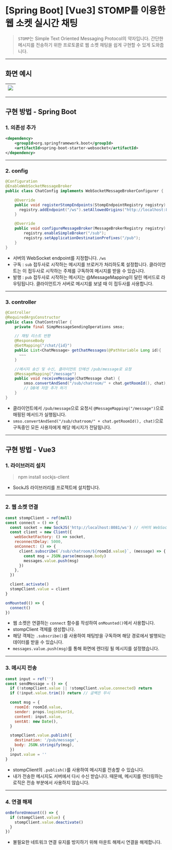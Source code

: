 # [Spring Boot] [Vue3] STOMP를 이용한 웹 소켓 실시간 채팅

> `STOMP`는 Simple Text Oriented Messaging Protocol의 약자입니다.
> 간단한 메시지를 전송하기 위한 프로토콜로 웹 소켓 채팅을 쉽게 구현할 수 있게 도와줍니다.

---

## 화면 예시

| ![](https://velog.velcdn.com/images/ksj0314/post/93b885ee-4f7c-40d9-8401-c02f8e7f479b/image.png) |
| :----------------------------------------------------------------------------------------------: |

---

## 구현 방법 - Spring Boot

### 1. 의존성 추가

```xml
<dependency>
    <groupId>org.springframework.boot</groupId>
    <artifactId>spring-boot-starter-websocket</artifactId>
</dependency>
```

---

### 2. config

```java
@Configuration
@EnableWebSocketMessageBroker
public class ChatConfig implements WebSocketMessageBrokerConfigurer {

    @Override
    public void registerStompEndpoints(StompEndpointRegistry registry) {
      registry.addEndpoint("/ws").setAllowedOrigins("http://localhost:8080").withSockJS();
    }

    @Override
    public void configureMessageBroker(MessageBrokerRegistry registry) {
        registry.enableSimpleBroker("/sub");
        registry.setApplicationDestinationPrefixes("/pub");
    }
}
```

- 서버의 WebSocket endpoint를 지정합니다. `/ws`
- 구독 : `sub` 접두사로 시작하는 메시지를 브로커가 처리하도록 설정합니다. 클라이언트는 이 접두사로 시작하는 주제를 구독하여 메시지를 받을 수 있습니다.
- 발행 : `pub` 접두사로 시작하는 메시지는 @MessageMapping이 달린 메서드로 라우팅됩니다. 클라이언트가 서버로 메시지를 보낼 때 이 접두사를 사용합니다.

---

### 3. controller

```java
@Controller
@RequiredArgsConstructor
public class ChatController {
    private final SimpMessageSendingOperations smso;

    // 채팅 리스트 반환
    @ResponseBody
    @GetMapping("/chat/{id}")
    public List<ChatMessage> getChatMessages(@PathVariable Long id){
      ~~~
    }

    //메시지 송신 및 수신, 클라이언트 단에선 /pub/message로 요청
    @MessageMapping("/message")
    public void receiveMessage(ChatMessage chat) {
        smso.convertAndSend("/sub/chatroom/" + chat.getRoomId(), chat);
        // DB에 저장 추가 하기
    }
}
```

- 클라이언트에서 `/pub/message`으로 요청시 `@MessageMapping("/message")`으로 매핑된 메서드가 실행됩니다.
- `smso.convertAndSend("/sub/chatroom/" + chat.getRoomId(), chat)`으로 구독중인 모든 사용자에게 해당 메시지가 전달됩니다.

---

## 구현 방법 - Vue3

### 1. 라이브러리 설치

> npm install sockjs-client

- SockJS 라이브러리를 프로젝트에 설치합니다.

---

### 2. 웹 소켓 연결

```js
const stompClient = ref(null)
const connect = () => {
  const socket = new SockJS('http://localhost:8081/ws') // 서버의 WebSocket endpoint
  const client = new Client({
    webSocketFactory: () => socket,
    reconnectDelay: 5000,
    onConnect: () => {
      client.subscribe(`/sub/chatroom/${roomId.value}`, (message) => {
        const msg = JSON.parse(message.body)
        messages.value.push(msg)
      })
    },
  })

  client.activate()
  stompClient.value = client
}

onMounted(() => {
  connect()
})
```

- 웹 소켓은 연결하는 `connect` 함수를 작성하여 `onMounted()`에서 사용합니다.
- stompClient 객체를 생성합니다.
- 해당 객체는 `.subscribe()`를 사용하여 채팅방을 구독하며 해당 경로에서 발행되는 데이터를 받을 수 있습니다.
- `messages.value.push(msg)`를 통해 화면에 렌더링 될 메시지를 설정했습니다.

---

### 3. 메시지 전송

```js
const input = ref('')
const sendMessage = () => {
  if (!stompClient.value || !stompClient.value.connected) return
  if (!input.value.trim()) return // 공백은 무시

  const msg = {
    roomId: roomId.value,
    sender: props.loginUserId,
    content: input.value,
    sentAt: new Date(),
  }

  stompClient.value.publish({
    destination: '/pub/message',
    body: JSON.stringify(msg),
  })
  input.value = ''
}
```

- stompClient의 `.publish()`를 사용하여 메시지를 전송할 수 있습니다.
- 내가 전송한 메시지도 서버에서 다시 수신 받습니다.
  때문에, 메시지를 렌더링하는 로직은 전송 부분에서 사용하지 않습니다.

---

### 4. 연결 해제

```js
onBeforeUnmount(() => {
  if (stompClient.value) {
    stompClient.value.deactivate()
  }
})
```

- 불필요한 네트워크 연결 유지를 방지하기 위해 마운트 해제시 연결을 해제합니다.

